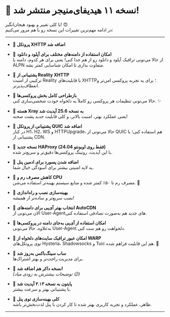 # 🎉 نسخه ۱۱ هیدیفای‌منیجر منتشر شد!

با کلی تغییر و بهبود هیجان‌انگیز! 😍  
در ادامه مهم‌ترین تغییرات این نسخه رو با هم مرور می‌کنیم:

---

- 🔹 **پروتکل XHTTP اضافه شد**

- 🔹 **امکان استفاده از دامنه‌های مختلف برای آپلود و دانلود**  
  از حالا می‌تونی ترافیک آپلود و دانلود رو از هم جدا کنی! یعنی برای هر کدوم، دامنه یا ALPN متفاوت بذاری تا امکان شناسایی کمتر بشه.

- 🔹 **پشتیبانی از Reality XHTTP**  
  ترکیبی از امنیت Reality با قابلیت‌های XHTTP؛ برای یه تجربه پروکسی امن‌تر و انعطاف‌پذیرتر.

- 🔹 **بازطراحی کامل بخش پروکسی‌ها**  
  حالا می‌تونی تنظیمات هر پروکسی رو کاملاً به دلخواه خودت شخصی‌سازی کنی. ✨

- 🔹 **هسته Xray به نسخه 25.6 آپدیت شد**  
  یعنی عملکرد بهتر، امنیت بالاتر، و کلی قابلیت جدید پشت صحنه!

- 🔹 **پشتیبانی از پروتکل QUIC اضافه شد**  
  در کنار H1، H2، WS و HTTPUpgrade، حالا می‌تونی از QUIC هم استفاده کنی؛ با پشتیبانی از CDN.

- 🔹 **نسخه جدید HAProxy (فقط روی اوبونتو 24.04)**  
  با این آپدیت، روتینگ پروکسی‌ها دقیق‌تر و سریع‌تر شده.

- 🔹 **اضافه شدن پسورد برای ادمین پنل**  
  یه لایه امنیتی بیشتر برای آسودگی خیال شما.

- 🔹 **کاهش مصرف رم و CPU**  
  مصرف رم تا ۵۰٪ کمتر شده و منابع سیستم بهینه‌تر استفاده می‌شن. 💪

- 🔹 **بهینه‌سازی نصب و راه‌اندازی**  
  نصب سریع‌تر و ساده‌تر از همیشه!

- 🔹 **انتخاب بهتر آی‌پی برای دامنه‌های AutoCDN**  
  الان می‌تونی از User-Agentهای جدید هم به‌صورت تصادفی استفاده کنی.

- 🔹 **امکان استفاده از آی‌پی به‌جای دامنه در پروکسی‌ها**  
  به‌علاوه، حالا می‌تونی User-Agent دلخواهت رو هم ست کنی.

- 🔹 **امکان عبور ترافیک سایت‌های دلخواه از WARP**  
  توی پروتکل‌های Hysteria، Shadowsocks و Tuic هم این قابلیت فراهم شده. 🙌

- 🔹 **ساب سینگ‌باکس به‌روز شد**  
  برای مدیریت راحت‌تر و بهتر اشتراک‌ها.

- 🔹 **نسخه داکر هم اضافه شد!**  
  *(توضیحات بیشترش به زودی میاد 😉)*

- 🔹 **پایتون به نسخه ۳.۱۳ آپدیت شد**  
  با پشتیبانی بهتر و سرعت بیشتر.

- 🔹 **کلی بهینه‌سازی توی پنل**  
  ظاهر، عملکرد و تجربه کاربری بهتر شده تا کار کردن با پنل لذت‌بخش‌تر باشه.

---
